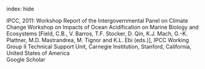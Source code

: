 index: hide

<div class="Citation">

  <div class="Citation-body">
    <div class="Citation-text">IPCC, 2011: <span class="Article-bookTitle">Workshop Report of the Intergovernmental Panel on Climate Change Workshop on Impacts of Ocean Acidification on Marine Biology and Ecosystems [Field, C.B., V. Barros, T.F. Stocker, D. Qin, K.J. Mach, G.-K. Plattner, M.D. Mastrandrea, M. Tignor and K.L. Ebi (eds.)], </span>IPCC Working Group II Technical Support Unit, Carnegie Institution, Stanford, California, United States of America</div>
    <div class="Citation-links">
      <div class="CitationLink" data-href="https://scholar.google.com/scholar?q=Workshop+Report+of+the+Intergovernmental+Panel+on+Climate+Change+Workshop+on+Impacts+of+Ocean+Acidification+on+Marine+Biology+and+Ecosystems+%5BField%2C+C.B.%2C+V.+Barros%2C+T.F.+Stocker%2C+D.+Qin%2C+K.J.+Mach%2C+G.-K.+Plattner%2C+M.D.+Mastrandrea%2C+M.+Tignor+and+K.L.+Ebi+%28eds.%29%5D">
        <div class="CitationLink-icon CitationLink-Scholar"></div>
        <div class="CitationLink-text">Google Scholar</div>
      </div>
    </div>
  </div>
</div>


<div class="Citation-copy">

</div>